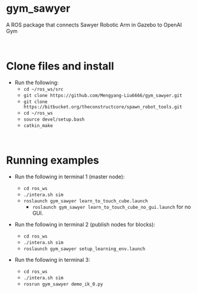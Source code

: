# gym_sawyer
A ROS package that connects Sawyer Robotic Arm in Gazebo to OpenAI Gym

<br>

# Clone files and install
*   Run the following:
    *   `cd ~/ros_ws/src`
    *   `git clone https://github.com/Mengyang-Liu6666/gym_sawyer.git`
    *   `git clone https://bitbucket.org/theconstructcore/spawn_robot_tools.git`
    *   `cd ~/ros_ws`
    *   `source devel/setup.bash`
    *   `catkin_make`

<br>

# Running examples
*   Run the following in terminal 1 (master node):
    *   `cd ros_ws`
    *   `./intera.sh sim`
    *   `roslaunch gym_sawyer learn_to_touch_cube.launch`
        *   `roslaunch gym_sawyer learn_to_touch_cube_no_gui.launch` for no GUI.

*   Run the following in terminal 2 (publish nodes for blocks):
    *   `cd ros_ws`
    *   `./intera.sh sim`
    *   `roslaunch gym_sawyer setup_learning_env.launch`

*   Run the following in terminal 3:
    *   `cd ros_ws`
    *   `./intera.sh sim`
    *   `rosrun gym_sawyer demo_ik_0.py`
